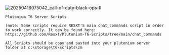 ![20250416075042_call-of-duty-black-ops-II](https://github.com/user-attachments/assets/2180c627-f02e-463a-a95a-7e2fd04b6b45)

	Plutonium T6 Server Scripts

 	(note: Some scripts require RESXT'S main chat_commands script in order to work correctly. It can be found here: https://github.com/Resxt/Plutonium-T6-Scripts/tree/main/chat_commands
  
 	All Scripts should be copy and pasted into your plutonium server folder at c:\storage\t6\scripts\zm  
